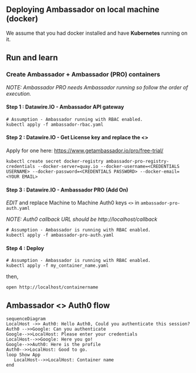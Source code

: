 ## Deploying Ambassador on local machine (docker)

We assume that you had docker installed and have **Kubernetes** running on it.

## Run and learn

### Create Ambassador + Ambassador (PRO) containers

*NOTE: Ambassador PRO needs Ambassador running so follow the order of execution.*

#### Step 1 : Datawire.IO - Ambassador API gateway

```
# Assumption - Ambassador running with RBAC enabled.
kubectl apply -f ambassador-rbac.yaml
```

#### Step 2 : Datawire.IO - Get License key and replace the <>

Apply for one here: https://www.getambassador.io/pro/free-trial/
```
kubectl create secret docker-registry ambassador-pro-registry-credentials --docker-server=quay.io --docker-username=<CREDENTIALS USERNAME> --docker-password=<CREDENTIALS PASSWORD> --docker-email=<YOUR EMAIL>
```

#### Step 3 : Datawire.IO - Ambassador PRO (Add On)

*EDIT* and replace Machine to Machine Auth0 keys `<>` in `ambassador-pro-auth.yaml`

*NOTE:  Auth0 callback URL should be http://localhost/callback*
```
# Assumption - Ambassador is running with RBAC enabled.
kubectl apply -f ambassador-pro-auth.yaml
```

#### Step 4 : Deploy

```
# Assumption - Ambassador is running with RBAC enabled.
kubectl apply -f my_container_name.yaml
```

then,

```
open http://localhost/containername
```


## Ambassador <> Auth0 flow


```mermaid
sequenceDiagram
LocalHost ->> Auth0: Hello Auth0, Could you authenticate this session?
Auth0 -->>Google: Can you authenticate
Google-->>LocalHost: Please enter your credentials
LocalHost-->>Google: Here you go!
Google-->>Auth0: Here is the profile
Auth0-->>LocalHost: Good to go.
loop Show App
   LocalHost-->>LocalHost: Container name
end

```
